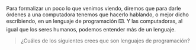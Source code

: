 Para formalizar un poco lo que venimos viendo, diremos que para darle órdenes a una computadora tenemos que hacerlo hablando, o mejor dicho escribiendo, en un lenguaje de programación :keyboard:. Y las computadoras, al igual que los seres humanos, podemos entender más de un lenguaje. 

> ¿Cuáles de los siguientes crees que son lenguajes de programación?